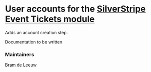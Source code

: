 # User accounts for the [SilverStripe Event Tickets module](https://github.com/TheBnl/event-tickets)

Adds an account creation step.

Documentation to be written

### Maintainers

[Bram de Leeuw](http://www.twitter.com/bramdeleeuw)